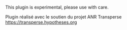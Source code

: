 This plugin is experimental, please use with care.

Plugin réalisé avec le soutien du projet ANR Transperse https://transperse.hypotheses.org
